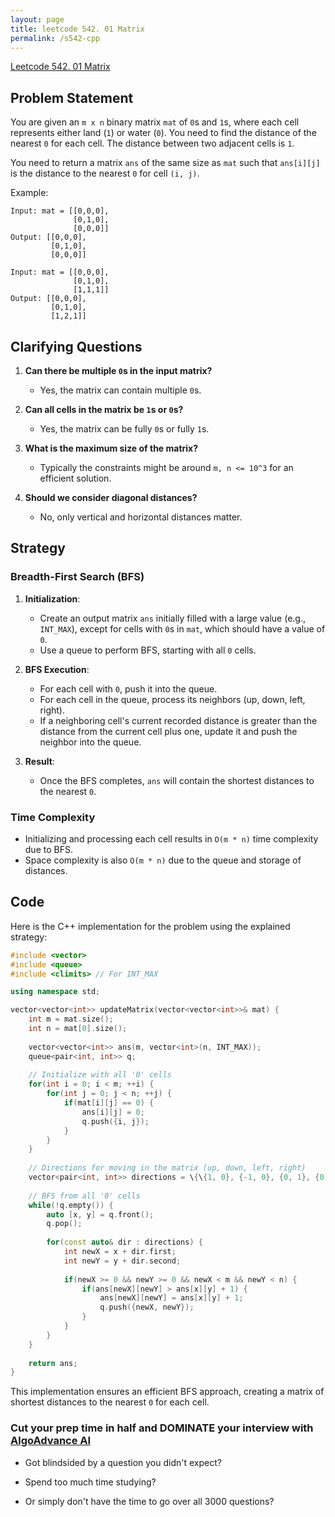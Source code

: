 ```yaml
---
layout: page
title: leetcode 542. 01 Matrix
permalink: /s542-cpp
---
```

[Leetcode 542. 01 Matrix](https://algoadvance.github.io/algoadvance/l542)
## Problem Statement

You are given an `m x n` binary matrix `mat` of `0`s and `1`s, where each cell represents either land (`1`) or water (`0`). You need to find the distance of the nearest `0` for each cell. The distance between two adjacent cells is `1`.

You need to return a matrix `ans` of the same size as `mat` such that `ans[i][j]` is the distance to the nearest `0` for cell `(i, j)`.

Example:
```
Input: mat = [[0,0,0],
              [0,1,0],
              [0,0,0]]
Output: [[0,0,0],
         [0,1,0],
         [0,0,0]]

Input: mat = [[0,0,0],
              [0,1,0],
              [1,1,1]]
Output: [[0,0,0],
         [0,1,0],
         [1,2,1]]
```

## Clarifying Questions

1. **Can there be multiple `0`s in the input matrix?**
   - Yes, the matrix can contain multiple `0`s.
   
2. **Can all cells in the matrix be `1`s or `0`s?**
   - Yes, the matrix can be fully `0`s or fully `1`s.
   
3. **What is the maximum size of the matrix?**
   - Typically the constraints might be around `m, n <= 10^3` for an efficient solution.

4. **Should we consider diagonal distances?**
   - No, only vertical and horizontal distances matter.

## Strategy

### Breadth-First Search (BFS)

1. **Initialization**:
   - Create an output matrix `ans` initially filled with a large value (e.g., `INT_MAX`), except for cells with `0`s in `mat`, which should have a value of `0`.
   - Use a queue to perform BFS, starting with all `0` cells.

2. **BFS Execution**:
   - For each cell with `0`, push it into the queue.
   - For each cell in the queue, process its neighbors (up, down, left, right).
   - If a neighboring cell's current recorded distance is greater than the distance from the current cell plus one, update it and push the neighbor into the queue.

3. **Result**:
   - Once the BFS completes, `ans` will contain the shortest distances to the nearest `0`.

### Time Complexity
- Initializing and processing each cell results in `O(m * n)` time complexity due to BFS.
- Space complexity is also `O(m * n)` due to the queue and storage of distances.

## Code

Here is the C++ implementation for the problem using the explained strategy:

```cpp
#include <vector>
#include <queue>
#include <climits> // For INT_MAX

using namespace std;

vector<vector<int>> updateMatrix(vector<vector<int>>& mat) {
    int m = mat.size();
    int n = mat[0].size();
    
    vector<vector<int>> ans(m, vector<int>(n, INT_MAX));
    queue<pair<int, int>> q;
    
    // Initialize with all '0' cells
    for(int i = 0; i < m; ++i) {
        for(int j = 0; j < n; ++j) {
            if(mat[i][j] == 0) {
                ans[i][j] = 0;
                q.push({i, j});
            }
        }
    }
    
    // Directions for moving in the matrix (up, down, left, right)
    vector<pair<int, int>> directions = \{\{1, 0}, {-1, 0}, {0, 1}, {0, -1}};
    
    // BFS from all '0' cells
    while(!q.empty()) {
        auto [x, y] = q.front();
        q.pop();
        
        for(const auto& dir : directions) {
            int newX = x + dir.first;
            int newY = y + dir.second;
            
            if(newX >= 0 && newY >= 0 && newX < m && newY < n) {
                if(ans[newX][newY] > ans[x][y] + 1) {
                    ans[newX][newY] = ans[x][y] + 1;
                    q.push({newX, newY});
                }
            }
        }
    }
    
    return ans;
}
```

This implementation ensures an efficient BFS approach, creating a matrix of shortest distances to the nearest `0` for each cell.


### Cut your prep time in half and DOMINATE your interview with [AlgoAdvance AI](https://algoAdvance.com)

- Got blindsided by a question you didn't expect?

- Spend too much time studying?

- Or simply don't have the time to go over all 3000 questions?

